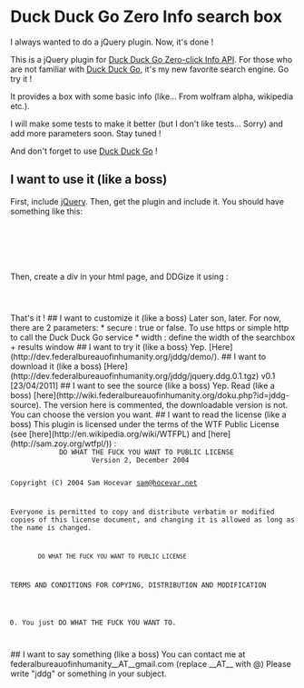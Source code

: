 # Duck Duck Go Zero Info search box
I always wanted to do a jQuery plugin. Now, it's done !

This is a jQuery plugin for [Duck Duck Go Zero-click Info API](https://duckduckgo.com/api.html).
For those who are not familiar with [Duck Duck Go](https://duckduckgo.com/), it's my new favorite search engine. Go try it !

It provides a box with some basic info (like... From wolfram alpha, wikipedia etc.).

I will make some tests to make it better (but I don't like tests... Sorry) and add more parameters soon.
Stay tuned !

And don't forget to use [Duck Duck Go](https://duckduckgo.com/) !
## I want to use it (like a boss)
First, include [jQuery](http://jquery.com/).
Then, get the plugin and include it.
You should have something like this:
<code javascript>
<script type='text/javascript' src='/path/to/jquery.min.js'></script>
<script type='text/javascript' src='/path/to/jquery.ddg.min.js'></script>
</code>

Then, create a div in your html page, and DDGize it using :
<code javascript>
<script type='text/javascript'>
  $(function() {
    $('#search-ddg').ddg({secure:true});
  });
</script>
</code>
That's it !
## I want to customize it (like a boss)
Later son, later.
For now, there are 2 parameters:
  * secure : true or false. To use https or simple http to call the Duck Duck Go service
  * width : define the width of the searchbox + results window
## I want to try it (like a boss)
Yep. [Here](http://dev.federalbureauofinhumanity.org/jddg/demo/).
## I want to download it (like a boss)
[Here](http://dev.federalbureauofinhumanity.org/jddg/jquery.ddg.0.1.tgz) v0.1 [23/04/2011]
## I want to see the source (like a boss)
Yep. Read (like a boss) [here](http://wiki.federalbureauofinhumanity.org/doku.php?id=jddg-source).
The version here is commented, the downloadable version is not.
You can choose the version you want.
## I want to read the license (like a boss)
This plugin is licensed under the terms of the WTF Public License (see [here](http://en.wikipedia.org/wiki/WTFPL) and [here](http://sam.zoy.org/wtfpl/)) :
<code>
            DO WHAT THE FUCK YOU WANT TO PUBLIC LICENSE 
                    Version 2, December 2004 

 Copyright (C) 2004 Sam Hocevar <sam@hocevar.net> 

 Everyone is permitted to copy and distribute verbatim or modified 
 copies of this license document, and changing it is allowed as long 
 as the name is changed. 

            DO WHAT THE FUCK YOU WANT TO PUBLIC LICENSE 
   TERMS AND CONDITIONS FOR COPYING, DISTRIBUTION AND MODIFICATION 

  0. You just DO WHAT THE FUCK YOU WANT TO. 
</code>
## I want to say something (like a boss)
You can contact me at federalbureauofinhumanity__AT__gmail.com
(replace __AT__ with @)
Please write "jddg" or something in your subject.


